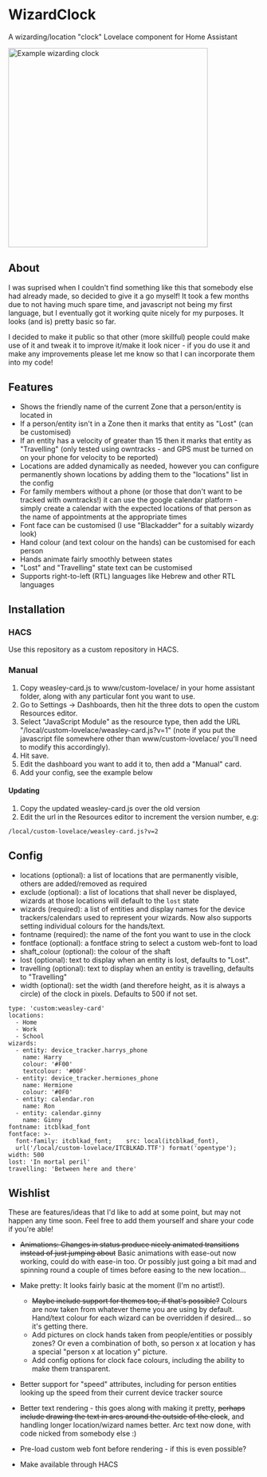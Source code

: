 # WizardClock
A wizarding/location "clock" Lovelace component for Home Assistant

<img src="example.png" alt="Example wizarding clock" width="400">

## About

I was suprised when I couldn't find something like this that somebody else had already made, so decided to give it a go myself! It took a few months due to not having much spare time, and javascript not being my first language, but I eventually got it working quite nicely for my purposes. It looks (and is) pretty basic so far.

I decided to make it public so that other (more skillful) people could make use of it and tweak it to improve it/make it look nicer - if you do use it and make any improvements please let me know so that I can incorporate them into my code!


## Features

* Shows the friendly name of the current Zone that a person/entity is located in 
* If a person/entity isn't in a Zone then it marks that entity as "Lost" (can be customised)
* If an entity has a velocity of greater than 15 then it marks that entity as "Travelling" (only tested using owntracks - and GPS must be turned on on your phone for velocity to be reported)
* Locations are added dynamically as needed, however you can configure permanently shown locations by adding them to the "locations" list in the config
* For family members without a phone (or those that don't want to be tracked with owntracks!) it can use the google calendar platform - simply create a calendar with the expected locations of that person as the name of appointments at the appropriate times
* Font face can be customised (I use "Blackadder" for a suitably wizardy look)
* Hand colour (and text colour on the hands) can be customised for each person
* Hands animate fairly smoothly between states
* "Lost" and "Travelling" state text can be customised
* Supports right-to-left (RTL) languages like Hebrew and other RTL languages


## Installation

### HACS

Use this repository as a custom repository in HACS.

### Manual

1. Copy weasley-card.js to www/custom-lovelace/ in your home assistant folder, along with any particular font you want to use.
2. Go to Settings -> Dashboards, then hit the three dots to open the custom Resources editor.
3. Select "JavaScript Module" as the resource type, then add the URL "/local/custom-lovelace/weasley-card.js?v=1" (note if you put the javascript file somewhere other than www/custom-lovelace/ you'll need to modify this accordingly).
5. Hit save.
6. Edit the dashboard you want to add it to, then add a "Manual" card. 
7. Add your config, see the example below


#### Updating

1. Copy the updated weasley-card.js over the old version
2. Edit the url in the Resources editor to increment the version number, e.g:

  ```
  /local/custom-lovelace/weasley-card.js?v=2
  ```
  

## Config

* locations (optional): a list of locations that are permanently visible, others are added/removed as required
* exclude (optional): a list of locations that shall never be displayed, wizards at those locations will default to the `lost` state
* wizards (required): a list of entities and display names for the device trackers/calendars used to represent your wizards. Now also supports setting individual colours for the hands/text.
* fontname (required): the name of the font you want to use in the clock
* fontface (optional): a fontface string to select a custom web-font to load
* shaft_colour (optional): the colour of the shaft
* lost (optional): text to display when an entity is lost, defaults to "Lost". 
* travelling (optional): text to display when an entity is travelling, defaults to "Travelling"
* width (optional): set the width (and therefore height, as it is always a circle) of the clock in pixels. Defaults to 500 if not set.

```
type: 'custom:weasley-card'
locations:
  - Home
  - Work
  - School
wizards:
  - entity: device_tracker.harrys_phone
    name: Harry
    colour: '#F00'
    textcolour: '#00F'
  - entity: device_tracker.hermiones_phone
    name: Hermione
    colour: '#0F0'
  - entity: calendar.ron
    name: Ron
  - entity: calendar.ginny
    name: Ginny
fontname: itcblkad_font
fontface: >-
  font-family: itcblkad_font;    src: local(itcblkad_font),
  url('/local/custom-lovelace/ITCBLKAD.TTF') format('opentype');
width: 500
lost: 'In mortal peril'
travelling: 'Between here and there'
```


## Wishlist

These are features/ideas that I'd like to add at some point, but may not happen any time soon. Feel free to add them yourself and share your code if you're able!

* ~~Animations: Changes in status produce nicely animated transitions instead of just jumping about~~ Basic animations with ease-out now working, could do with ease-in too. Or possibly just going a bit mad and spinning round a couple of times before easing to the new location...
* Make pretty: It looks fairly basic at the moment (I'm no artist!).

  * ~~Maybe include support for themes too, if that's possible?~~ Colours are now taken from whatever theme you are using by default. Hand/text colour for each wizard can be overridden if desired... so it's getting there.
  * Add pictures on clock hands taken from people/entities or possibly zones? Or even a combination of both, so person x at location y has a special "person x at location y" picture.
  * Add config options for clock face colours, including the ability to make them transparent.
  
* Better support for "speed" attributes, including for person entities looking up the speed from their current device tracker source
* Better text rendering - this goes along with making it pretty, ~~perhaps include drawing the text in arcs around the outside of the clock~~, and handling longer location/wizard names better. Arc text now done, with code nicked from somebody else :)
* Pre-load custom web font before rendering - if this is even possible?
* Make available through HACS

